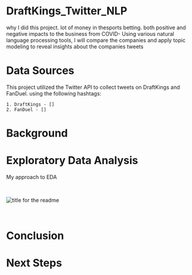 # DraftKings_Twitter_NLP

why I did this project.  lot of money in thesports betting.  both positive and negative impacts to the business from COVID-   Using various natural language processing tools, I will compare the companies and apply topic modeling to reveal insights about the companies tweets


# Data Sources
This project utilized the Twitter API to collect tweets on DraftKings and FanDuel. using the following hashtags:

    1. DraftKings - []
    2. FanDuel - []

# Background


# Exploratory Data Analysis
My approach to EDA


&nbsp;

![title for the readme](/img/Use%20forspacesintitle.png)

&nbsp;


# Conclusion


# Next Steps
